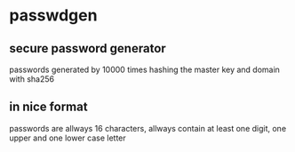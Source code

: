 # passwdgen
## secure password generator 
passwords generated by 10000 times hashing the master key and domain with sha256

## in nice format
passwords are allways 16 characters, allways contain at least one digit, one upper and one lower case letter
